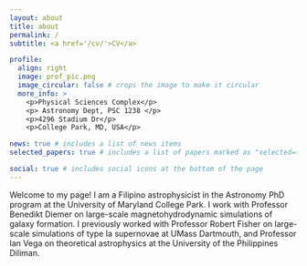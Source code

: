 ```yaml
---
layout: about
title: about
permalink: /
subtitle: <a href='/cv/'>CV</a>

profile:
  align: right
  image: prof_pic.png
  image_circular: false # crops the image to make it circular
  more_info: >
    <p>Physical Sciences Complex</p>
    <p> Astronomy Dept, PSC 1238 </p>
    <p>4296 Stadium Dr</p>
    <p>College Park, MD, USA</p>

news: true # includes a list of news items
selected_papers: true # includes a list of papers marked as "selected={true}"

social: true # includes social icons at the bottom of the page
---
```


Welcome to my page! I am a Filipino astrophysicist in the Astronomy PhD program at the University of Maryland College Park. I work with Professor Benedikt Diemer on large-scale magnetohydrodynamic simulations of galaxy formation. I previously worked with Professor Robert Fisher on large-scale simulations of type Ia supernovae at UMass Dartmouth, and Professor Ian Vega on theoretical astrophysics at the University of the Philippines Diliman. 
